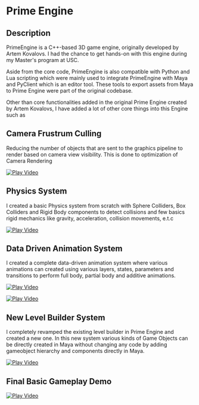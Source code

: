 # Prime Engine

## Description ##

PrimeEngine is a C++-based 3D game engine, originally developed by Artem Kovalovs. I had the chance to get hands-on with this engine during my Master's program at USC.

Aside from the core code, PrimeEngine is also compatible with Python and Lua scripting which were mainly used to integrate PrimeEngine with Maya and PyClient which is an editor tool. These tools to export assets from Maya to Prime Engine were part of the original codebase.

Other than core functionalities added in the original Prime Engine created by Artem Kovalovs, I have added a lot of other core things into this Engine such as

## Camera Frustrum Culling ## 
Reducing the number of objects that are sent to the graphics pipeline to render based on camera view visibility. This is done to optimization of Camera Rendering
<br/>

[![Play Video](https://github.com/manasmuda/PrimeEngineDoc/assets/31534685/e8faa725-dbd1-4b7c-835b-8ef11d3ac9c4)](https://drive.google.com/file/d/1tjKFo773h0mkhQ4RADXaYy9uKaL__uls/view?usp=sharing)

## Physics System ##
I created a basic Physics system from scratch with Sphere Colliders, Box Colliders and Rigid Body components to detect collisions and few basics rigid mechanics like gravity, acceleration, collision movements, e.t.c
<br/>

[![Play Video](https://github.com/manasmuda/PrimeEngineDoc/assets/31534685/4359e911-327e-4d36-929b-bd503dc3a04c)](https://drive.google.com/file/d/1BZKeJTEjALDCzz7a1WqDhT3_04CQtJ-I/view?usp=sharing)

## Data Driven Animation System ##
I created a complete data-driven animation system where various animations can created using various layers, states, parameters and transitions to perform full body, partial body and additive animations.
<br/>

[![Play Video](https://github.com/manasmuda/PrimeEngineDoc/assets/31534685/db1663aa-c077-4960-9043-249756ec53b5)](https://drive.google.com/file/d/1ElECeTLfoME2KNBrt6c2R3CWZBm8smZb/view?usp=sharing)

[![Play Video](https://github.com/manasmuda/PrimeEngineDoc/assets/31534685/f89a158a-ad9b-4472-8ce9-b34b1d4e674c)](https://drive.google.com/file/d/1usnWtQGpYuAnt-MMwpMPAUa1Pa3YN2dh/view?usp=sharing)

## New Level Builder System ##
I completely revamped the existing level builder in Prime Engine and created a new one. In this new system various kinds of Game Objects can be directly created in Maya without changing any code by adding gameobject hierarchy and components directly in Maya.
<br/>

[![Play Video](https://github.com/manasmuda/PrimeEngineDoc/assets/31534685/3aaae584-628b-42e8-9145-6c8ebbc1b5fb)](https://drive.google.com/file/d/1EVOGCsYEX8ysS7yb_Jx27GxoYlHeVpgy/view?usp=sharing)

## Final Basic Gameplay Demo ##
[![Play Video](https://github.com/manasmuda/PrimeEngineDoc/assets/31534685/a14ccef1-269b-4e05-8122-774721bdf2ed)](https://drive.google.com/file/d/18kPbUTeQDAeugq3nkCbxE7olmT2iuLOs/view?usp=sharing)






